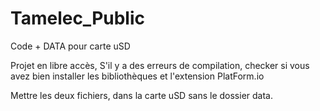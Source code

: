 # Tamelec_Public
Code + DATA pour carte uSD


Projet en libre accès,
S'il y a des erreurs de compilation, checker si vous avez bien installer les bibliothèques et l'extension PlatForm.io

Mettre les deux fichiers, dans la carte uSD sans le dossier data.

